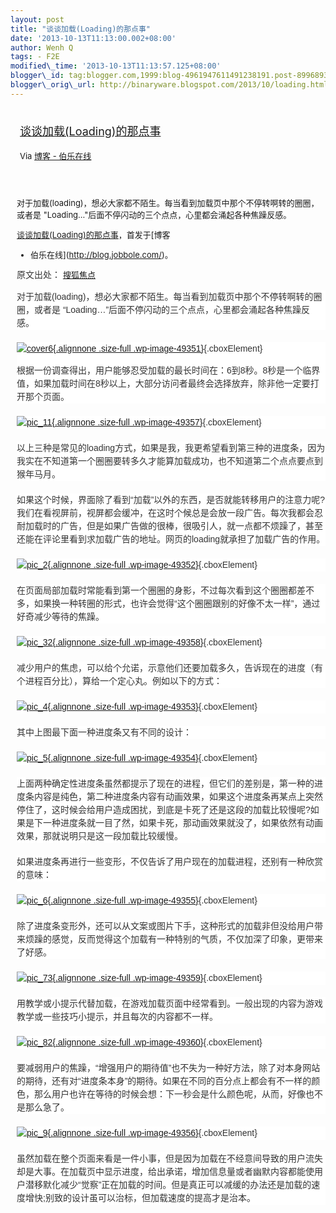 ```yaml
--- 
layout: post 
title: "谈谈加载(Loading)的那点事" 
date: '2013-10-13T11:13:00.002+08:00' 
author: Wenh Q
tags: - F2E
modified\_time: '2013-10-13T11:13:57.125+08:00' 
blogger\_id: tag:blogger.com,1999:blog-4961947611491238191.post-8996893934482552661
blogger\_orig\_url: http://binaryware.blogspot.com/2013/10/loading.html
---
```

<div style="margin: 10px; padding: 5px;">

<div style="font-size: 18px;">

[谈谈加载(Loading)的那点事](http://blog.jobbole.com/49350/)

</div>

<div style="font-size: 13px;">

Via [博客 - 伯乐在线](http://blog.jobbole.com/)

</div>

</div>

<div style="font-size: 13px; padding: 15px 0 10px 10px;">

对于加载(loading)，想必大家都不陌生。每当看到加载页中那个不停转啊转的圈圈，或者是
"Loading…"后面不停闪动的三个点点，心里都会涌起各种焦躁反感。

[谈谈加载(Loading)的那点事](http://blog.jobbole.com/49350/)，首发于[博客
- 伯乐在线](http://blog.jobbole.com/)。





<span
style="background-color: white; color: #333333; font-family: Arial, sans-serif; font-size: 14px; line-height: 21px;">原文出处： </span>[搜狐焦点](http://ued.focus.cn/wordpress/?p=2622)



<div
style="background-color: white; border: 0px; color: #333333; font-family: Arial, sans-serif; font-size: 14px; line-height: 21px; margin-bottom: 20px; padding: 0px;">

对于加载(loading)，想必大家都不陌生。每当看到加载页中那个不停转啊转的圈圈，或者是
“Loading…”后面不停闪动的三个点点，心里都会涌起各种焦躁反感。

</div>

<div
style="background-color: white; border: 0px; color: #333333; font-family: Arial, sans-serif; font-size: 14px; line-height: 21px; margin-bottom: 20px; padding: 0px;">

[![cover6](http://cdn2.jobbole.com/2013/10/cover6.jpg){.alignnone
.size-full
.wp-image-49351}](http://cdn2.jobbole.com/2013/10/cover6.jpg "谈谈加载(Loading)的那点事"){.cboxElement}

根据一份调查得出，用户能够忍受加载的最长时间在：6到8秒。8秒是一个临界值，如果加载时间在8秒以上，大部分访问者最终会选择放弃，除非他一定要打开那个页面。

</div>

<div
style="background-color: white; border: 0px; color: #333333; font-family: Arial, sans-serif; font-size: 14px; line-height: 21px; margin-bottom: 20px; padding: 0px;">

[![pic\_11](http://cdn2.jobbole.com/2013/10/pic_11.jpg){.alignnone
.size-full
.wp-image-49357}](http://cdn2.jobbole.com/2013/10/pic_11.jpg "谈谈加载(Loading)的那点事"){.cboxElement}

</div>

<div
style="background-color: white; border: 0px; color: #333333; font-family: Arial, sans-serif; font-size: 14px; line-height: 21px; margin-bottom: 20px; padding: 0px;">

以上三种是常见的loading方式，如果是我，我更希望看到第三种的进度条，因为我实在不知道第一个圈圈要转多久才能算加载成功，也不知道第二个点点要点到猴年马月。

</div>

<div
style="background-color: white; border: 0px; color: #333333; font-family: Arial, sans-serif; font-size: 14px; line-height: 21px; margin-bottom: 20px; padding: 0px;">

如果这个时候，界面除了看到“加载”以外的东西，是否就能转移用户的注意力呢?我们在看视屏前，视屏都会缓冲，在这时个候总是会放一段广告。每次我都会忍耐加载时的广告，但是如果广告做的很棒，很吸引人，就一点都不烦躁了，甚至还能在评论里看到求加载广告的地址。网页的loading就承担了加载广告的作用。

</div>

<div
style="background-color: white; border: 0px; color: #333333; font-family: Arial, sans-serif; font-size: 14px; line-height: 21px; margin-bottom: 20px; padding: 0px;">

[![pic\_2](http://cdn2.jobbole.com/2013/10/pic_2.jpg){.alignnone
.size-full
.wp-image-49352}](http://cdn2.jobbole.com/2013/10/pic_2.jpg "谈谈加载(Loading)的那点事"){.cboxElement}

</div>

<div
style="background-color: white; border: 0px; color: #333333; font-family: Arial, sans-serif; font-size: 14px; line-height: 21px; margin-bottom: 20px; padding: 0px;">

在页面局部加载时常能看到第一个圈圈的身影，不过每次看到这个圈圈都差不多，如果换一种转圈的形式，也许会觉得“这个圈圈跟别的好像不太一样”，通过好奇减少等待的焦躁。

</div>

<div
style="background-color: white; border: 0px; color: #333333; font-family: Arial, sans-serif; font-size: 14px; line-height: 21px; margin-bottom: 20px; padding: 0px;">

[![pic\_32](http://cdn2.jobbole.com/2013/10/pic_32.jpg){.alignnone
.size-full
.wp-image-49358}](http://cdn2.jobbole.com/2013/10/pic_32.jpg "谈谈加载(Loading)的那点事"){.cboxElement}

</div>

<div
style="background-color: white; border: 0px; color: #333333; font-family: Arial, sans-serif; font-size: 14px; line-height: 21px; margin-bottom: 20px; padding: 0px;">

减少用户的焦虑，可以给个允诺，示意他们还要加载多久，告诉现在的进度（有个进程百分比），算给一个定心丸。例如以下的方式：

</div>

<div
style="background-color: white; border: 0px; color: #333333; font-family: Arial, sans-serif; font-size: 14px; line-height: 21px; margin-bottom: 20px; padding: 0px;">

[![pic\_4](http://cdn2.jobbole.com/2013/10/pic_4.jpg){.alignnone
.size-full
.wp-image-49353}](http://cdn2.jobbole.com/2013/10/pic_4.jpg "谈谈加载(Loading)的那点事"){.cboxElement}

</div>

<div
style="background-color: white; border: 0px; color: #333333; font-family: Arial, sans-serif; font-size: 14px; line-height: 21px; margin-bottom: 20px; padding: 0px;">

其中上图最下面一种进度条又有不同的设计：

</div>

<div
style="background-color: white; border: 0px; color: #333333; font-family: Arial, sans-serif; font-size: 14px; line-height: 21px; margin-bottom: 20px; padding: 0px;">

[![pic\_5](http://cdn2.jobbole.com/2013/10/pic_5.jpg){.alignnone
.size-full
.wp-image-49354}](http://cdn2.jobbole.com/2013/10/pic_5.jpg "谈谈加载(Loading)的那点事"){.cboxElement}

</div>

<div
style="background-color: white; border: 0px; color: #333333; font-family: Arial, sans-serif; font-size: 14px; line-height: 21px; margin-bottom: 20px; padding: 0px;">

上面两种确定性进度条虽然都提示了现在的进程，但它们的差别是，第一种的进度条内容是纯色，第二种进度条内容有动画效果，如果这个进度条再某点上突然停住了，这时候会给用户造成困扰，到底是卡死了还是这段的加载比较慢呢?如果是下一种进度条就一目了然，如果卡死，那动画效果就没了，如果依然有动画效果，那就说明只是这一段加载比较缓慢。

</div>

<div
style="background-color: white; border: 0px; color: #333333; font-family: Arial, sans-serif; font-size: 14px; line-height: 21px; margin-bottom: 20px; padding: 0px;">

如果进度条再进行一些变形，不仅告诉了用户现在的加载进程，还别有一种欣赏的意味：

</div>

<div
style="background-color: white; border: 0px; color: #333333; font-family: Arial, sans-serif; font-size: 14px; line-height: 21px; margin-bottom: 20px; padding: 0px;">

[![pic\_6](http://cdn2.jobbole.com/2013/10/pic_6.jpg){.alignnone
.size-full
.wp-image-49355}](http://cdn2.jobbole.com/2013/10/pic_6.jpg "谈谈加载(Loading)的那点事"){.cboxElement}

</div>

<div
style="background-color: white; border: 0px; color: #333333; font-family: Arial, sans-serif; font-size: 14px; line-height: 21px; margin-bottom: 20px; padding: 0px;">

除了进度条变形外，还可以从文案或图片下手，这种形式的加载非但没给用户带来烦躁的感觉，反而觉得这个加载有一种特别的气质，不仅加深了印象，更带来了好感。

</div>

<div
style="background-color: white; border: 0px; color: #333333; font-family: Arial, sans-serif; font-size: 14px; line-height: 21px; margin-bottom: 20px; padding: 0px;">

[![pic\_73](http://cdn2.jobbole.com/2013/10/pic_73.jpg){.alignnone
.size-full
.wp-image-49359}](http://cdn2.jobbole.com/2013/10/pic_73.jpg "谈谈加载(Loading)的那点事"){.cboxElement}

</div>

<div
style="background-color: white; border: 0px; color: #333333; font-family: Arial, sans-serif; font-size: 14px; line-height: 21px; margin-bottom: 20px; padding: 0px;">

用教学或小提示代替加载，在游戏加载页面中经常看到。一般出现的内容为游戏教学或一些技巧小提示，并且每次的内容都不一样。

</div>

<div
style="background-color: white; border: 0px; color: #333333; font-family: Arial, sans-serif; font-size: 14px; line-height: 21px; margin-bottom: 20px; padding: 0px;">

[![pic\_82](http://cdn2.jobbole.com/2013/10/pic_82.jpg){.alignnone
.size-full
.wp-image-49360}](http://cdn2.jobbole.com/2013/10/pic_82.jpg "谈谈加载(Loading)的那点事"){.cboxElement}

</div>

<div
style="background-color: white; border: 0px; color: #333333; font-family: Arial, sans-serif; font-size: 14px; line-height: 21px; margin-bottom: 20px; padding: 0px;">

要减弱用户的焦躁，“增强用户的期待值”也不失为一种好方法，除了对本身网站的期待，还有对“进度条本身”的期待。如果在不同的百分点上都会有不一样的颜色，那么用户也许在等待的时候会想：下一秒会是什么颜色呢，从而，好像也不是那么急了。

</div>

<div
style="background-color: white; border: 0px; color: #333333; font-family: Arial, sans-serif; font-size: 14px; line-height: 21px; margin-bottom: 20px; padding: 0px;">

[![pic\_9](http://cdn2.jobbole.com/2013/10/pic_9.jpg){.alignnone
.size-full
.wp-image-49356}](http://cdn2.jobbole.com/2013/10/pic_9.jpg "谈谈加载(Loading)的那点事"){.cboxElement}

</div>

<div
style="background-color: white; border: 0px; color: #333333; font-family: Arial, sans-serif; font-size: 14px; line-height: 21px; margin-bottom: 20px; padding: 0px;">

虽然加载在整个页面来看是一件小事，但是因为加载在不经意间导致的用户流失却是大事。在加载页中显示进度，给出承诺，增加信息量或者幽默内容都能使用户潜移默化减少“觉察”正在加载的时间。但是真正可以减缓的办法还是加载的速度增快;别致的设计虽可以治标，但加载速度的提高才是治本。

</div>

</div>
